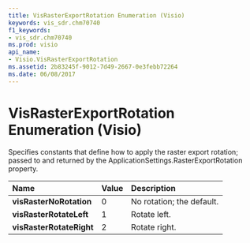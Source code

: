 ```yaml
---
title: VisRasterExportRotation Enumeration (Visio)
keywords: vis_sdr.chm70740
f1_keywords:
- vis_sdr.chm70740
ms.prod: visio
api_name:
- Visio.VisRasterExportRotation
ms.assetid: 2b83245f-9012-7d49-2667-0e3febb72264
ms.date: 06/08/2017
---
```



# VisRasterExportRotation Enumeration (Visio)



Specifies constants that define how to apply the raster export rotation; passed to and returned by the ApplicationSettings.RasterExportRotation property.


|**Name**|**Value**|**Description**|
|:-----|:-----|:-----|
| **visRasterNoRotation**|0|No rotation; the default.|
| **visRasterRotateLeft**|1|Rotate left.|
| **visRasterRotateRight**|2|Rotate right.|

